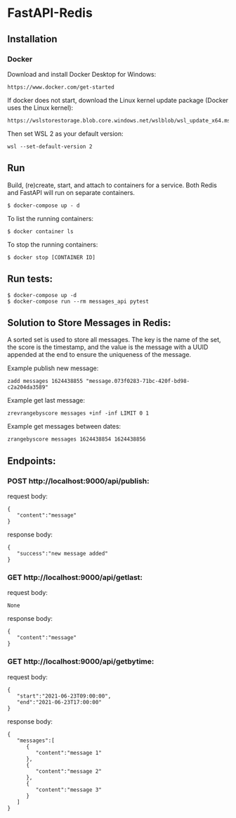 FastAPI-Redis
=================

## Installation

### Docker

Download and install Docker Desktop for Windows:

```
https://www.docker.com/get-started
```

If docker does not start, download the Linux kernel update package (Docker uses the Linux kernel):

```
https://wslstorestorage.blob.core.windows.net/wslblob/wsl_update_x64.msi
```

Then set WSL 2 as your default version:

```
wsl --set-default-version 2
```

## Run

Build, (re)create, start, and attach to containers for a service. Both Redis and FastAPI will run on separate
containers.

```
$ docker-compose up - d
```

To list the running containers:

```
$ docker container ls
```

To stop the running containers:

```
$ docker stop [CONTAINER ID]
```

## Run tests:

```
$ docker-compose up -d
$ docker-compose run --rm messages_api pytest
```

## Solution to Store Messages in Redis:

A sorted set is used to store all messages. The key is the name of the set, the score is the timestamp, and the value is
the message with a UUID appended at the end to ensure the uniqueness of the message.

Example publish new message:

```
zadd messages 1624438855 "message.073f0283-71bc-420f-bd98-c2a204da3589"
```

Example get last message:

```
zrevrangebyscore messages +inf -inf LIMIT 0 1
```

Example get messages between dates:

```
zrangebyscore messages 1624438854 1624438856
```

## Endpoints:

### POST http://localhost:9000/api/publish:

request body:

```
{
   "content":"message"
}
```

response body:

```
{
   "success":"new message added"
}
```

### GET http://localhost:9000/api/getlast:

request body:

```
None
```

response body:

```
{
   "content":"message"
}
```

### GET http://localhost:9000/api/getbytime:

request body:

```
{
   "start":"2021-06-23T09:00:00",
   "end":"2021-06-23T17:00:00"
}
```

response body:

```
{
   "messages":[
      {
         "content":"message 1"
      },
      {
         "content":"message 2"
      },
      {
         "content":"message 3"
      }
   ]
}
```